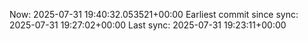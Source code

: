 Now: 2025-07-31 19:40:32.053521+00:00 Earliest commit since sync: 2025-07-31 19:27:02+00:00 Last sync: 2025-07-31 19:23:11+00:00
